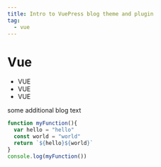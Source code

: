 ```yaml
---
title: Intro to VuePress blog theme and plugin
tag:
  - vue
---
```


# Vue

- VUE
- VUE
- VUE

some additional blog text

```javascript
function myFunction(){
  var hello = "hello"
  const world = "world"
  return `${hello}${world}`
}
console.log(myFunction())
```
